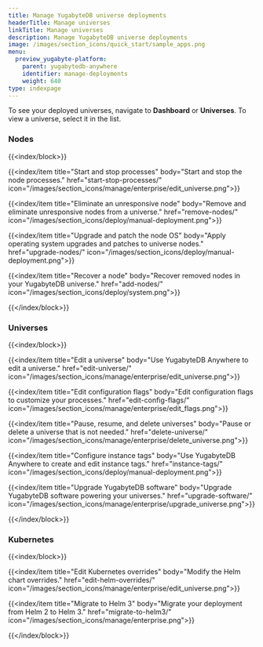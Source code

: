 ```yaml
---
title: Manage YugabyteDB universe deployments
headerTitle: Manage universes
linkTitle: Manage universes
description: Manage YugabyteDB universe deployments
image: /images/section_icons/quick_start/sample_apps.png
menu:
  preview_yugabyte-platform:
    parent: yugabytedb-anywhere
    identifier: manage-deployments
    weight: 640
type: indexpage
---
```

To see your deployed universes, navigate to **Dashboard** or **Universes**. To view a universe, select it in the list.

### Nodes

{{<index/block>}}

  {{<index/item
    title="Start and stop processes"
    body="Start and stop the node processes."
    href="start-stop-processes/"
    icon="/images/section_icons/manage/enterprise/edit_universe.png">}}

  {{<index/item
    title="Eliminate an unresponsive node"
    body="Remove and eliminate unresponsive nodes from a universe."
    href="remove-nodes/"
    icon="/images/section_icons/deploy/manual-deployment.png">}}

  {{<index/item
    title="Upgrade and patch the node OS"
    body="Apply operating system upgrades and patches to universe nodes."
    href="upgrade-nodes/"
    icon="/images/section_icons/deploy/manual-deployment.png">}}

  {{<index/item
    title="Recover a node"
    body="Recover removed nodes in your YugabyteDB universe."
    href="add-nodes/"
    icon="/images/section_icons/deploy/system.png">}}

{{</index/block>}}

### Universes

{{<index/block>}}

  {{<index/item
    title="Edit a universe"
    body="Use YugabyteDB Anywhere to edit a universe."
    href="edit-universe/"
    icon="/images/section_icons/manage/enterprise/edit_universe.png">}}

  {{<index/item
    title="Edit configuration flags"
    body="Edit configuration flags to customize your processes."
    href="edit-config-flags/"
    icon="/images/section_icons/manage/enterprise/edit_flags.png">}}

  {{<index/item
    title="Pause, resume, and delete universes"
    body="Pause or delete a universe that is not needed."
    href="delete-universe/"
    icon="/images/section_icons/manage/enterprise/delete_universe.png">}}

  {{<index/item
    title="Configure instance tags"
    body="Use YugabyteDB Anywhere to create and edit instance tags."
    href="instance-tags/"
    icon="/images/section_icons/deploy/manual-deployment.png">}}

  {{<index/item
    title="Upgrade YugabyteDB software"
    body="Upgrade YugabyteDB software powering your universes."
    href="upgrade-software/"
    icon="/images/section_icons/manage/enterprise/upgrade_universe.png">}}

{{</index/block>}}

### Kubernetes

{{<index/block>}}

  {{<index/item
    title="Edit Kubernetes overrides"
    body="Modify the Helm chart overrides."
    href="edit-helm-overrides/"
    icon="/images/section_icons/manage/enterprise/edit_universe.png">}}

  {{<index/item
    title="Migrate to Helm 3"
    body="Migrate your deployment from Helm 2 to Helm 3."
    href="migrate-to-helm3/"
    icon="/images/section_icons/manage/enterprise.png">}}

{{</index/block>}}

